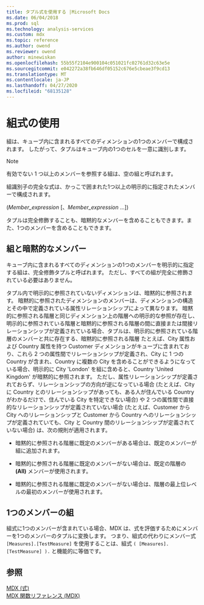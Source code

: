 ```yaml
---
title: タプル式を使用する |Microsoft Docs
ms.date: 06/04/2018
ms.prod: sql
ms.technology: analysis-services
ms.custom: mdx
ms.topic: reference
ms.author: owend
ms.reviewer: owend
author: minewiskan
ms.openlocfilehash: 55b55f2104e900104c051021fc02761d32c63e5e
ms.sourcegitcommit: e042272a38fb646df05152c676e5cbeae3f9cd13
ms.translationtype: MT
ms.contentlocale: ja-JP
ms.lasthandoff: 04/27/2020
ms.locfileid: "68135128"
---
```

# <a name="using-tuple-expressions"></a>組式の使用


  組は、キューブ内に含まれるすべてのディメンションの1つのメンバーで構成されます。 したがって、タプルはキューブ内の1つのセルを一意に識別します。  
  
> [!NOTE]  
>  有効でない 1 つ以上のメンバーを参照する組は、空の組と呼ばれます。  
  
 組識別子の完全な式は、かっこで囲まれた1つ以上の明示的に指定されたメンバーで構成されます。  
  
 (*Member_expression* [、*Member_expression* ...])  
  
 タプルは完全修飾することも、暗黙的なメンバーを含めることもできます。また、1つのメンバーを含めることもできます。  
  
## <a name="tuples-and-implicit-members"></a>組と暗黙的なメンバー  
 キューブ内に含まれるすべてのディメンションの1つのメンバーを明示的に指定する組は、完全修飾タプルと呼ばれます。 ただし、すべての組が完全に修飾されている必要はありません。  
  
 タプル内で明示的に参照されていないディメンションは、暗黙的に参照されます。 暗黙的に参照されたディメンションのメンバーは、ディメンションの構造とその中で定義されている属性リレーションシップによって異なります。 暗黙的に参照される階層と同じディメンション上の階層への明示的な参照が存在し、明示的に参照されている階層と暗黙的に参照される階層の間に直接または間接リレーションシップが定義されている場合、タプルは、明示的に参照されている階層のメンバーと共に存在する、暗黙的に参照される階層 たとえば、City 属性および Country 属性を持つ Customer ディメンションがキューブに含まれており、これら 2 つの属性間でリレーションシップが定義され、City に 1 つの Country が含まれ、Country に複数の City を含めることができるようになっている場合、明示的に City 'London' を組に含めると、Country 'United Kingdom' が暗黙的に参照されます。 ただし、属性リレーションシップが定義されておらず、リレーションシップの方向が逆になっている場合 (たとえば、City に Country とのリレーションシップがあっても、ある人が住んでいる Country がわかるだけで、住んでいる City を特定できない場合) や 2 つの属性間で直接的なリレーションシップが定義されていない場合 (たとえば、Customer から City へのリレーションシップと Customer から Country へのリレーションシップが定義されていても、City と Country 間のリレーションシップが定義されていない場合) は、次の規則が適用されます。  
  
-   暗黙的に参照される階層に既定のメンバーがある場合は、既定のメンバーが組に追加されます。  
  
-   暗黙的に参照される階層に既定のメンバーがない場合は、既定の階層の **(All)** メンバーが使用されます。  
  
-   暗黙的に参照される階層に既定のメンバーがない場合は、階層の最上位レベルの最初のメンバーが使用されます。  
  
## <a name="one-member-tuples"></a>1つのメンバーの組  
 組式に1つのメンバーが含まれている場合、MDX は、式を評価するためにメンバーを1つのメンバーのタプルに変換します。 つまり、組式の代わりにメンバー式 `[Measures].[TestMeasure]` を使用することは、組式 `( [Measures].[TestMeasure] ).` と機能的に等価です。  
  
## <a name="see-also"></a>参照  
 [MDX &#40;式&#41;](../mdx/expressions-mdx.md)   
 [MDX 関数リファレンス &#40;MDX&#41;](../mdx/mdx-function-reference-mdx.md)  
  
  
